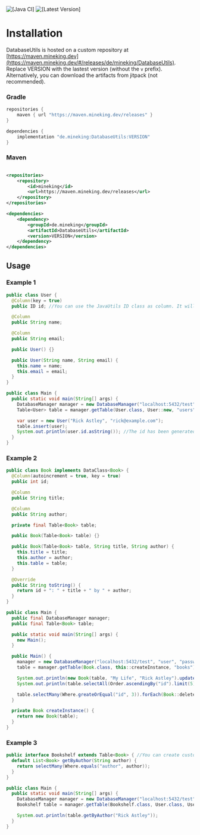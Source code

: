 ![[Java CI]](https://github.com/Utils4J/JavaUtils/actions/workflows/check.yml/badge.svg)
![[Latest Version]](https://maven.mineking.dev/api/badge/latest/releases/de/mineking/JavaUtils?prefix=v&name=Latest%20Version&color=0374b5)

# Installation

DatabaseUtils is hosted on a custom repository at [https://maven.mineking.dev](https://maven.mineking.dev/#/releases/de/mineking/DatabaseUtils). Replace VERSION with the lastest version (without the `v` prefix).
Alternatively, you can download the artifacts from jitpack (not recommended).

### Gradle

```groovy
repositories {
    maven { url "https://maven.mineking.dev/releases" }
}

dependencies {
    implementation "de.mineking:DatabaseUtils:VERSION"
}
```

### Maven

```xml

<repositories>
    <repository>
        <id>mineking</id>
        <url>https://maven.mineking.dev/releases</url>
    </repository>
</repositories>

<dependencies>
    <dependency>
        <groupId>de.mineking</groupId>
        <artifactId>DatabaseUtils</artifactId>
        <version>VERSION</version>
    </dependency>
</dependencies>
```

## Usage
### Example 1

```java
public class User {
  @Column(key = true)
  public ID id; //You can use the JavaUtils ID class as column. It will automatically be generated. For custom types see TypeMapper and DatabaseManager#addMapper

  @Column
  public String name;

  @Column
  public String email;

  public User() {}

  public User(String name, String email) {
    this.name = name;
    this.email = email;
  }
}

public class Main {
  public static void main(String[] args) {
    DatabaseManager manager = new DatabaseManager("localhost:5432/test", "user", "password");
    Table<User> table = manager.getTable(User.class, User::new, "users");

    var user = new User("Rick Astley", "rick@example.com");
    table.insert(user);
    System.out.println(user.id.asString()); //The id has been generated automatically
  }
}
```

### Example 2

```java
public class Book implements DataClass<Book> {
  @Column(autoincrement = true, key = true)
  public int id;

  @Column
  public String title;

  @Column
  public String author;

  private final Table<Book> table;

  public Book(Table<Book> table) {}

  public Book(Table<Book> table, String title, String author) {
    this.title = title;
    this.author = author;
    this.table = table;
  }

  @Override
  public String toString() {
    return id + ": " + title + " by " + author;
  }
}

public class Main {
  public final DatabaseManager manager;
  public final Table<Book> table;

  public static void main(String[] args) {
    new Main();
  }

  public Main() {
    manager = new DatabaseManager("localhost:5432/test", "user", "password");
    table = manager.getTable(Book.class, this::createInstance, "books");

    System.out.println(new Book(table, "My Life", "Rick Astley").update());
    System.out.println(table.selectAll(Order.ascendingBy("id").limit(5)));

    table.selectMany(Where.greateOrEqual("id", 3)).forEach(Book::delete);
  }

  private Book createInstance() {
    return new Book(table);
  }
}
```

### Example 3

```java
public interface Bookshelf extends Table<Book> { //You can create custom tables
  default List<Book> getByAuthor(String author) {
    return selectMany(Where.equals("author", author));
  }
}

public class Main {
  public static void main(String[] args) {
    DatabaseManager manager = new DatabaseManager("localhost:5432/test", "user", "password");
    Bookshelf table = manager.getTable(Bookshelf.class, User.class, User::new, "books");

    System.out.println(table.getByAuthor("Rick Astley"));
  }
}
```